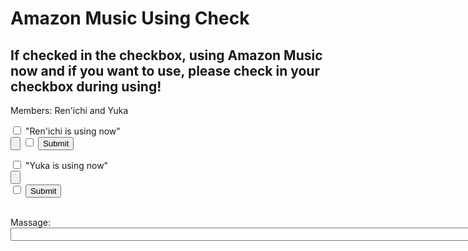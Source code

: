 <style>
  :host {
    font-family: -apple-system, BlinkMacSystemFont, "Segoe UI", Roboto, Helvetica, Arial, sans-serif, "Apple Color Emoji", "Segoe UI Emoji", "Segoe UI Symbol";
    font-size: 14px;
    color: #333;
    box-sizing: border-box;
    -webkit-font-smoothing: antialiased;
    -moz-osx-font-smoothing: grayscale;
  }
</style>

<h1>Amazon Music Using Check</h1>
<h2> If checked in the checkbox, using Amazon Music now and  if you want to use, please check in your checkbox during using!</h2>
<p>Members: Ren'ichi and Yuka</p>


<form>
<label>
  <input type="checkbox" name="check" value="" >
  "Ren'ichi is using now"<br>
  <input type="submit" value="" />
</label>

  <form action="./">
  <label><input type="checkbox" id="checkbox" name="checkbox" value="" /></label>
  <input type="submit" id="submit">
</form>
  
  <p id="result"></p>

<label>
  <input type="checkbox" name="checkbox" value="">
 "Yuka is using now"<br>
  <input type="submit" value="" />
</label>
</form>

<form action="./">
  <label><input type="checkbox" id="checkbox" name="checkbox" value="" /></label>
  <input type="submit" id="submit">
</form>

<p id="result"></p>

<label for="name"><br>Massage:</label>
<input type = "text" id="name" name="name"
required
        minlength="1" maxlength="50" size="100">
        
<script type="text/javascript">
$(function(){
  $("#checkbox").on("click", function(){
    var v = $(this).val();
    sessionStorage.setItem('key', v);
  });
})
</script>
<script type="text/javascript">
$(function(){
  var d = sessionStorage.getItem('key');
  $("#result").text(d);
})
</script>

